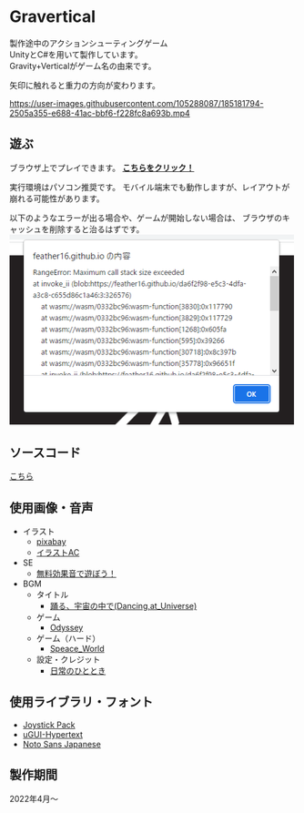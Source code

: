 # Gravertical
製作途中のアクションシューティングゲーム<br>
UnityとC#を用いて製作しています。<br>
Gravity+Verticalがゲーム名の由来です。

矢印に触れると重力の方向が変わります。

https://user-images.githubusercontent.com/105288087/185181794-2505a355-e688-41ac-bbf6-f228fc8a693b.mp4

## 遊ぶ
ブラウザ上でプレイできます。
[**こちらをクリック！**](https://feather16.github.io/Gravertical/)

実行環境はパソコン推奨です。
モバイル端末でも動作しますが、レイアウトが崩れる可能性があります。

以下のようなエラーが出る場合や、ゲームが開始しない場合は、
ブラウザのキャッシュを削除すると治るはずです。
<img src="image/Gravertical_WebGL_error.png" width=500>

## ソースコード
[こちら](Assets/Scripts)

## 使用画像・音声
* イラスト
  * [pixabay](https://pixabay.com/ja/)
  * [イラストAC](https://www.ac-illust.com/)
* SE
  * [無料効果音で遊ぼう！](https://taira-komori.jpn.org/)
* BGM
  * タイトル
    * [踊る、宇宙の中で(Dancing,at_Universe)](https://dova-s.jp/bgm/play15951.html)
  * ゲーム
    * [Odyssey](https://dova-s.jp/bgm/play15206.html)
  * ゲーム（ハード）
    * [Speace_World](https://dova-s.jp/bgm/play15352.html)
  * 設定・クレジット
    * [日常のひととき](https://dova-s.jp/bgm/play10027.html)
    
## 使用ライブラリ・フォント
* [Joystick Pack](https://assetstore.unity.com/packages/tools/input-management/joystick-pack-107631)
* [uGUI-Hypertext](https://github.com/setchi/uGUI-Hypertext)
* [Noto Sans Japanese](https://fonts.google.com/noto/specimen/Noto+Sans+JP)

## 製作期間
2022年4月～
